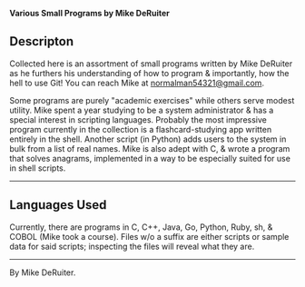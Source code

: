 ****Various Small Programs by Mike DeRuiter****

## Descripton

Collected here is an assortment of small programs written by Mike DeRuiter as he furthers his understanding of how to program & importantly, how the hell to use Git! You can reach Mike at normalman54321@gmail.com. 

Some programs are purely "academic exercises" while others serve modest utility. Mike spent a year studying to be a system administrator & has a special interest in scripting languages. Probably the most impressive program currently in the collection is a flashcard-studying app written entirely in the shell. Another script (in Python) adds users to the system in bulk from a list of real names. Mike is also adept with C, & wrote a program that solves anagrams, implemented in a way to be especially suited for use in shell scripts.

---

## Languages Used

Currently, there are programs in C, C++, Java, Go, Python, Ruby, sh, & COBOL (Mike took a course). Files w/o a suffix are either scripts or sample data for said scripts; inspecting the files will reveal what they are.

---

By Mike DeRuiter.
